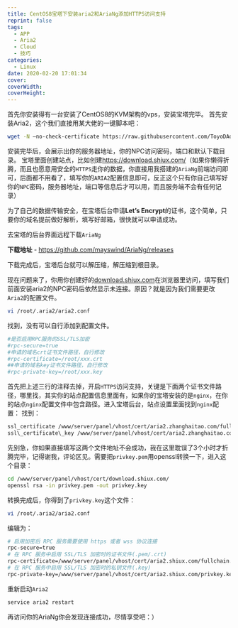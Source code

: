 ```yaml
---
title: CentOS8宝塔下安装aria2和AriaNg添加HTTPS访问支持
reprint: false
tags:
  - APP
  - Aria2
  - Cloud
  - 技巧
categories:
  - Linux
date: 2020-02-20 17:01:34
cover:
coverWidth:
coverHeight:
---
```


首先你安装得有一台安装了CentOS8的KVM架构的vps，安装宝塔完毕。 首先安装Aria2，这个我们直接用某大佬的一键脚本吧：

```bash
wget -N –no-check-certificate https://raw.githubusercontent.com/ToyoDAdoubiBackup/doubi/master/aria2.sh && chmod +x aria2.sh && bash aria2.sh
```

安装完毕后，会展示出你的服务器地址，你的NPC访问密码，端口和默认下载目录。 宝塔里面创建站点，比如创建<https://download.shiux.com/>（如果你懒得折腾，而且也愿意用安全的`HTTPS`走你的数据，你直接用我搭建的`AriaNg`前端访问即可，后面都不用看了，填写你的`ARIA2`配置信息即可，反正这个只有你自己填写好你的`NPC`密码，服务器地址，端口等信息后才可以用，而且服务端不会有任何记录）

为了自己的数据传输安全，在宝塔后台申请**Let’s Encrypt**的证书，这个简单，只要你的域名提前做好解析，填写好邮箱，很快就可以申请成功。

去宝塔的后台界面远程下载`AriaNg`

**下载地址** - <https://github.com/mayswind/AriaNg/releases>

下载完成后，宝塔后台就可以解压缩，解压缩到根目录。

现在问题来了，你用你创建好的[download.shiux.com](https://download.shiux.com)在浏览器里访问，填写我们前面安装aria2的NPC密码后依然显示未连接。原因？就是因为我们需要更改`Aria2`的配置文件。

```bash
vi /root/.aria2/aria2.conf
```

找到，没有可以自行添加到配置文件。

```bash
#是否启用RPC服务的SSL/TLS加密
#rpc-secure=true
#申请的域名crt证书文件路径，自行修改
#rpc-certificate=/root/xxx.crt
##申请的域名key证书文件路径，自行修改
#rpc-private-key=/root/xxx.key
```

首先把上述三行的注释去掉，开启`HTTPS`访问支持，关键是下面两个证书文件路径，哪里找，其实你的站点配置信息里面有，如果你的宝塔安装的是`nginx`，在你的站点`nginx`配置文件中包含路径。进入宝塔后台，站点设置里面找到`nginx`配置： 找到：

```bash
ssl_certificate /www/server/panel/vhost/cert/aria2.zhanghaitao.com/fullchain.pem;
ssl\_certificate\_key /www/server/panel/vhost/cert/aria2.zhanghaitao.com/privkey.pem
```

先别急，你如果直接填写这两个文件地址不会成功，我在这里耽误了3个小时才折腾完毕，记得谢我，评论区见。需要把`privkey.pem`用openssl转换一下，进入这个目录：

```bash
cd /www/server/panel/vhost/cert/download.shiux.com/
openssl rsa -in privkey.pem -out privkey.key
```

转换完成后，你得到了`privkey.key`这个文件：

```bash
vi /root/.aria2/aria2.conf
```

编辑为：

```bash
# 启用加密后 RPC 服务需要使用 https 或者 wss 协议连接
rpc-secure=true
# 在 RPC 服务中启用 SSL/TLS 加密时的证书文件(.pem/.crt)
rpc-certificate=/www/server/panel/vhost/cert/aria2.shiux.com/fullchain.pem
# 在 RPC 服务中启用 SSL/TLS 加密时的私钥文件(.key)
rpc-private-key=/www/server/panel/vhost/cert/aria2.shiux.com/privkey.key
```

重新启动`Aria2`

```bash
service aria2 restart
```

再访问你的AriaNg你会发现连接成功，尽情享受吧：）
